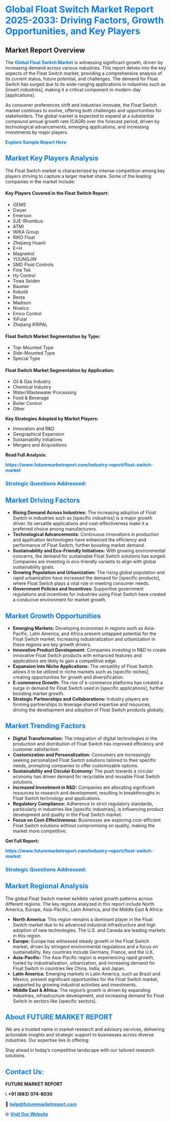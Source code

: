 <h1 style="color: #007BFF;">Global Float Switch Market Report 2025-2033: Driving Factors, Growth Opportunities, and Key Players</h1>

<section id="overview">
<h2>Market Report Overview</h2>
<p>The <a href="https://www.futuremarketreport.com/industry-report/float-switch-market" style="color: #007BFF; text-decoration: none;"><strong>Global Float Switch Market</strong></a> is witnessing significant growth, driven by increasing demand across various industries. This report delves into the key aspects of the Float Switch market, providing a comprehensive analysis of its current status, future potential, and challenges. The demand for Float Switch has surged due to its wide-ranging applications in industries such as [insert industries], making it a critical component in modern-day [applications].</p>
<p>As consumer preferences shift and industries innovate, the Float Switch market continues to evolve, offering both challenges and opportunities for stakeholders. The global market is expected to expand at a substantial compound annual growth rate (CAGR) over the forecast period, driven by technological advancements, emerging applications, and increasing investments by major players.</p>
</section>

<section id="overview">
<p><a href="https://www.futuremarketreport.com/request-sample/reportId=81699" style="color: #007BFF; text-decoration: none;"><strong>Explore Sample Report Here</strong></a></p>
</section>

<section id="key-players">
<h2 style="color: #007BFF;">Market Key Players Analysis</h2>
<p>The Float Switch market is characterized by intense competition among key players striving to capture a larger market share. Some of the leading companies in the market include:</p>
<h4>Key Players Covered in the Float Switch Report:</h4>
<ul><li>GEMS</li><li>Dwyer</li><li>Emerson</li><li>SJE-Rhombus</li><li>ATMI</li><li>WIKA Group</li><li>RIKO Float</li><li>Zhejiang Huanli</li><li>E+H</li><li>Magnetrol</li><li>YOUNGJIN</li><li>SMD Fluid Controls</li><li>Fine Tek</li><li>Hy Control</li><li>Towa Seiden</li><li>Baumer</li><li>Kobold</li><li>Besta</li><li>Madison</li><li>Nivelco</li><li>Emco Control</li><li>XiFulai</li><li>Zhejiang KRIPAL</li></ul>
<h4>Float Switch Market Segmentation by Type:</h4>
<ul><li>Top-Mounted Type</li><li>Side-Mounted Type</li><li>Special Type</li></ul>

<h4>Float Switch Market Segmentation by Application:</h4>
<ul><li>Oil &amp; Gas Industry</li><li>Chemical Industry</li><li>Water/Wastewater Processing</li><li>Food &amp; Beverage</li><li>Boiler Control</li><li>Other</li></ul>
<p><strong>Key Strategies Adopted by Market Players:</strong></p>
<ul>
<li>Innovation and R&D</li>
<li>Geographical Expansion</li>
<li>Sustainability Initiatives</li>
<li>Mergers and Acquisitions</li>
</ul>
</section>

<section>
<p><strong>Read Full Analysis: </strong></p><a href="https://www.futuremarketreport.com/industry-report/float-switch-market" style="color: #007BFF; text-decoration: none;"><strong>https://www.futuremarketreport.com/industry-report/float-switch-market</strong></a>
<h3 style="color: #007BFF;">Strategic Questions Addressed:</h3>
</section>

<section id="driving-factors">
<h2 style="color: #007BFF;">Market Driving Factors</h2>
<ul>
<li><strong>Rising Demand Across Industries:</strong> The increasing adoption of Float Switch in industries such as [specific industries] is a major growth driver. Its versatile applications and cost-effectiveness make it a preferred choice among manufacturers.</li>
<li><strong>Technological Advancements:</strong> Continuous innovations in production and application technologies have enhanced the efficiency and performance of Float Switch, further boosting market demand.</li>
<li><strong>Sustainability and Eco-Friendly Initiatives:</strong> With growing environmental concerns, the demand for sustainable Float Switch solutions has surged. Companies are investing in eco-friendly variants to align with global sustainability goals.</li>
<li><strong>Growing Population and Urbanization:</strong> The rising global population and rapid urbanization have increased the demand for [specific products], where Float Switch plays a vital role in meeting consumer needs.</li>
<li><strong>Government Policies and Incentives:</strong> Supportive government regulations and incentives for industries using Float Switch have created a conducive environment for market growth.</li>
</ul>
</section>

<section id="growth-opportunities">
<h2 style="color: #007BFF;">Market Growth Opportunities</h2>
<ul>
<li><strong>Emerging Markets:</strong> Developing economies in regions such as Asia-Pacific, Latin America, and Africa present untapped potential for the Float Switch market. Increasing industrialization and urbanization in these regions are key growth drivers.</li>
<li><strong>Innovative Product Development:</strong> Companies investing in R&D to create innovative Float Switch products with enhanced features and applications are likely to gain a competitive edge.</li>
<li><strong>Expansion into Niche Applications:</strong> The versatility of Float Switch allows it to be utilized in niche markets such as [specific niches], creating opportunities for growth and diversification.</li>
<li><strong>E-commerce Growth:</strong> The rise of e-commerce platforms has created a surge in demand for Float Switch used in [specific applications], further boosting market growth.</li>
<li><strong>Strategic Partnerships and Collaborations:</strong> Industry players are forming partnerships to leverage shared expertise and resources, driving the development and adoption of Float Switch products globally.</li>
</ul>
</section>

<section id="trending-factors">
<h2 style="color: #007BFF;">Market Trending Factors</h2>
<ul>
<li><strong>Digital Transformation:</strong> The integration of digital technologies in the production and distribution of Float Switch has improved efficiency and customer satisfaction.</li>
<li><strong>Customization and Personalization:</strong> Consumers are increasingly seeking personalized Float Switch solutions tailored to their specific needs, prompting companies to offer customizable options.</li>
<li><strong>Sustainability and Circular Economy:</strong> The push towards a circular economy has driven demand for recyclable and reusable Float Switch solutions.</li>
<li><strong>Increased Investment in R&D:</strong> Companies are allocating significant resources to research and development, resulting in breakthroughs in Float Switch technology and applications.</li>
<li><strong>Regulatory Compliance:</strong> Adherence to strict regulatory standards, particularly in industries like [specific industries], is influencing product development and quality in the Float Switch market.</li>
<li><strong>Focus on Cost-Effectiveness:</strong> Businesses are exploring cost-efficient Float Switch solutions without compromising on quality, making the market more competitive.</li>
</ul>
</section>

<section>
<p><strong>Get Full Report: </strong></p><a href="https://www.futuremarketreport.com/industry-report/float-switch-market" style="color: #007BFF; text-decoration: none;"><strong>https://www.futuremarketreport.com/industry-report/float-switch-market</strong></a>
<h3 style="color: #007BFF;">Strategic Questions Addressed:</h3>
</section>


<section id="regional-analysis">
<h2 style="color: #007BFF;">Market Regional Analysis</h2>
<p>The global Float Switch market exhibits varied growth patterns across different regions. The key regions analyzed in this report include North America, Europe, Asia-Pacific, Latin America, and the Middle East & Africa:</p>
<ul>
<li><strong>North America:</strong> This region remains a dominant player in the Float Switch market due to its advanced industrial infrastructure and high adoption of new technologies. The U.S. and Canada are leading markets in this region.</li>
<li><strong>Europe:</strong> Europe has witnessed steady growth in the Float Switch market, driven by stringent environmental regulations and a focus on sustainability. Key countries include Germany, France, and the U.K.</li>
<li><strong>Asia-Pacific:</strong> The Asia-Pacific region is experiencing rapid growth, fueled by industrialization, urbanization, and increasing demand for Float Switch in countries like China, India, and Japan.</li>
<li><strong>Latin America:</strong> Emerging markets in Latin America, such as Brazil and Mexico, present significant opportunities for the Float Switch market, supported by growing industrial activities and investments.</li>
<li><strong>Middle East & Africa:</strong> The region’s growth is driven by expanding industries, infrastructure development, and increasing demand for Float Switch in sectors like [specific sectors].</li>
</ul>
</section>

<footer>
<h2 style="color: #007BFF;">About FUTURE MARKET REPORT</h2>
<p>We are a trusted name in market research and advisory services, delivering actionable insights and strategic support to businesses across diverse industries. Our expertise lies in offering:</p>

<p>Stay ahead in today’s competitive landscape with our tailored research solutions.</p>

<h2 style="color: #007BFF;">Contact Us:</h2>
<p><strong>FUTURE MARKET REPORT</strong></p>
<p>📞 <strong>+91 (883) 074-8030</strong></p>
<p>📧 <strong><a href="mailto:help@futuremarketreport.com" style="color: #007BFF;">help@futuremarketreport.com</a></strong></p>
<p>🌐 <strong><a href="https://www.futuremarketreport.com/" style="color: #007BFF;">Visit Our Website</a></strong></p>
</footer>